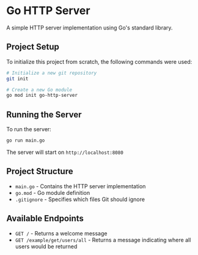 # Go HTTP Server

A simple HTTP server implementation using Go's standard library.

## Project Setup

To initialize this project from scratch, the following commands were used:

```bash
# Initialize a new git repository
git init

# Create a new Go module
go mod init go-http-server
```

## Running the Server

To run the server:

```bash
go run main.go
```

The server will start on `http://localhost:8080`

## Project Structure

- `main.go` - Contains the HTTP server implementation
- `go.mod` - Go module definition
- `.gitignore` - Specifies which files Git should ignore

## Available Endpoints

- `GET /` - Returns a welcome message
- `GET /example/get/users/all` - Returns a message indicating where all users would be returned

